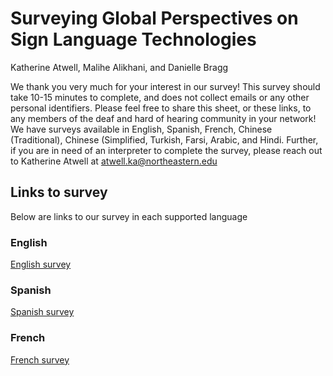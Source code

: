 # Surveying Global Perspectives on Sign Language Technologies
Katherine Atwell, Malihe Alikhani, and Danielle Bragg

We thank you very much for your interest in our survey! This survey should take 10-15 minutes to complete, and does not collect emails or any other personal identifiers. 
Please feel free to share this sheet, or these links, to any members of the deaf and hard of hearing community in your network! We have surveys available in English, Spanish, French, Chinese (Traditional), Chinese (Simplified, Turkish, Farsi, Arabic, and Hindi. Further, if you are in need of an interpreter to complete the survey, please reach out to Katherine Atwell at atwell.ka@northeastern.edu

## Links to survey
Below are links to our survey in each supported language
### English
[English survey](https://forms.gle/TpcfJiwmpVQziFbW8)

### Spanish 
[Spanish survey](https://forms.gle/nJNWoGZhXkTj7by97)

### French
[French survey](https://forms.gle/PXwrxeEE1xNWNUyy9)
